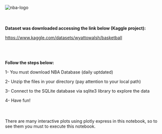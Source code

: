 ![nba-logo](https://user-images.githubusercontent.com/79231882/222925701-07bb1b9e-0659-4d7e-9609-6c2c52e7e89b.jpg)
<br/>
<br/>
<br/>
<br/>
<b>Dataset was downloaded accessing the link below (Kaggle project):</b>

https://www.kaggle.com/datasets/wyattowalsh/basketball
<br/>
<br/>
<br/>
<br/>

<b>Follow the steps below:</b>
<br/>

1- You must download NBA Database (daily uptdated)

2- Unzip the files in your directory (pay attention to your local path)

3- Connect to the SQLite database via sqlite3 library to explore the data

4- Have fun!
<br/>
<br/>
<br/>
<br/>
There are many interactive plots using plotly express in this notebook, so to see them you must to execute this notebook.
